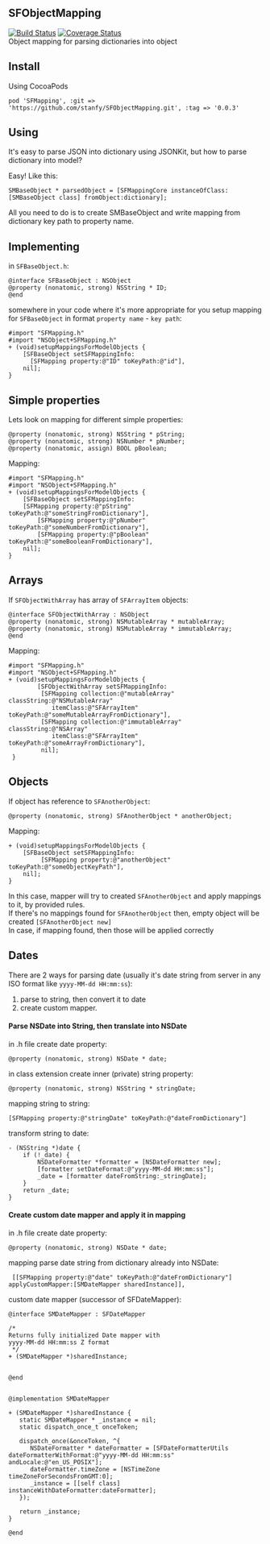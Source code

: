 SFObjectMapping
---------------

[![Build Status](https://travis-ci.org/stanfy/SFObjectMapping.svg?branch=develop)](https://travis-ci.org/stanfy/SFObjectMapping)  [![Coverage Status](https://coveralls.io/repos/stanfy/SFObjectMapping/badge.svg?branch=develop)](https://coveralls.io/r/stanfy/SFObjectMapping?branch=develop)  
Object mapping for parsing dictionaries into object


Install
------

Using CocoaPods

`pod 'SFMapping', :git => 'https://github.com/stanfy/SFObjectMapping.git', :tag => '0.0.3'` 


Using
-----

It's easy to parse JSON into dictionary using JSONKit, but how to parse dictionary into model?

Easy! Like this:

`SMBaseObject * parsedObject = [SFMappingCore instanceOfClass:[SMBaseObject class] fromObject:dictionary];`

All you need to do is to create SMBaseObject and write mapping from dictionary key path to property name.



Implementing
------------


in `SFBaseObject.h`:


```objc
@interface SFBaseObject : NSObject
@property (nonatomic, strong) NSString * ID;
@end
```

somewhere in your code where it's more appropriate for you setup mapping for `SFBaseObject` in format `property name` - `key path`:

```objc
#import "SFMapping.h"
#import "NSObject+SFMapping.h"
+ (void)setupMappingsForModelObjects {
    [SFBaseObject setSFMappingInfo:
      [SFMapping property:@"ID" toKeyPath:@"id"],
    nil];
}
```

Simple properties
----------
Lets look on mapping for different simple properties:


```objc
@property (nonatomic, strong) NSString * pString;
@property (nonatomic, strong) NSNumber * pNumber;
@property (nonatomic, assign) BOOL pBoolean;
```

Mapping:

```objc
#import "SFMapping.h"
#import "NSObject+SFMapping.h"
+ (void)setupMappingsForModelObjects {
    [SFBaseObject setSFMappingInfo:
	[SFMapping property:@"pString" toKeyPath:@"someStringFromDictionary"],
        [SFMapping property:@"pNumber" toKeyPath:@"someNumberFromDictionary"],
        [SFMapping property:@"pBoolean" toKeyPath:@"someBooleanFromDictionary"],  
    nil];
}
```

Arrays
------

If `SFObjectWithArray` has array of `SFArrayItem` objects:

```objc
@interface SFObjectWithArray : NSObject
@property (nonatomic, strong) NSMutableArray * mutableArray;
@property (nonatomic, strong) NSMutableArray * immutableArray;
@end
```

Mapping:

```objc
#import "SFMapping.h"
#import "NSObject+SFMapping.h"
+ (void)setupMappingsForModelObjects {
        [SFObjectWithArray setSFMappingInfo:
         [SFMapping collection:@"mutableArray" classString:@"NSMutableArray" 
            itemClass:@"SFArrayItem" toKeyPath:@"someMutableArrayFromDictionary"],         
         [SFMapping collection:@"immutableArray" classString:@"NSArray" 
            itemClass:@"SFArrayItem" toKeyPath:@"someArrayFromDictionary"],
         nil];
 }
```

Objects
-------

If object has reference to `SFAnotherObject`:

```objc
@property (nonatomic, strong) SFAnotherObject * anotherObject;
```

Mapping:

```objc
+ (void)setupMappingsForModelObjects {
    [SFBaseObject setSFMappingInfo:
         [SFMapping property:@"anotherObject" toKeyPath:@"someObjectKeyPath"],
    nil];
}
```
In this case, mapper will try to created `SFAnotherObject` and apply mappings to it, by provided rules.  
If there's no mappings found for `SFAnotherObject` then, empty object will be created `[SFAnotherObject new]`  
In case, if mapping found, then those will be applied correctly  

Dates
-----
There are 2 ways for parsing date (usually it's date string from server in any ISO format like `yyyy-MM-dd HH:mm:ss`):
 
1. parse to string, then convert it to date 
2. create custom mapper.


#### Parse NSDate into String, then translate into NSDate


in .h file create date property:

```objc
@property (nonatomic, strong) NSDate * date;
```

in class extension create inner (private) string property:

```objc
@property (nonatomic, strong) NSString * stringDate;
```

mapping string to string:

```objc
[SFMapping property:@"stringDate" toKeyPath:@"dateFromDictionary"]
```

transform string to date:

```
- (NSString *)date {
    if (!_date) {
	    NSDateFormatter *formatter = [NSDateFormatter new];
      	[formatter setDateFormat:@"yyyy-MM-dd HH:mm:ss"];
    	_date = [formatter dateFromString:_stringDate];
    }
    return _date;
}
```


#### Create custom date mapper and apply it in mapping

in .h file create date property:

```objc
@property (nonatomic, strong) NSDate * date;
```

mapping parse date string from dictionary already into NSDate:

```objc
 [[SFMapping property:@"date" toKeyPath:@"dateFromDictionary"] applyCustomMapper:[SMDateMapper sharedInstance]],
```

custom date mapper (successor of SFDateMapper):

```objc
@interface SMDateMapper : SFDateMapper

/*
Returns fully initialized Date mapper with
yyyy-MM-dd HH:mm:ss Z format
 */
+ (SMDateMapper *)sharedInstance;


@end
```

```objc

@implementation SMDateMapper

+ (SMDateMapper *)sharedInstance {
   static SMDateMapper * _instance = nil;
   static dispatch_once_t onceToken;
   
   dispatch_once(&onceToken, ^{
      NSDateFormatter * dateFormatter = [SFDateFormatterUtils dateFormatterWithFormat:@"yyyy-MM-dd HH:mm:ss" andLocale:@"en_US_POSIX"];
      dateFormatter.timeZone = [NSTimeZone timeZoneForSecondsFromGMT:0];
      _instance = [[self class] instanceWithDateFormatter:dateFormatter];
   });
   
   return _instance;
}

@end
```
